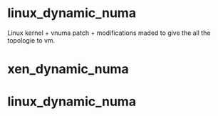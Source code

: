 # linux_dynamic_numa
Linux kernel + vnuma patch + modifications maded to give the all the topologie to vm.  
# xen_dynamic_numa
# linux_dynamic_numa
